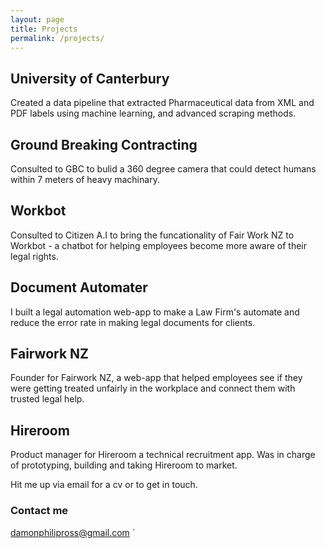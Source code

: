 ```yaml
---
layout: page
title: Projects
permalink: /projects/
---
```


## University of Canterbury

Created a data pipeline that extracted Pharmaceutical data from XML and PDF labels using machine learning, and advanced scraping methods.


## Ground Breaking Contracting

Consulted to GBC to bulid a 360 degree camera that could detect humans within 7 meters of heavy machinary.

## Workbot

Consulted to Citizen A.I to bring the funcationality of Fair Work NZ to Workbot - a chatbot for helping employees become
more aware of their legal rights.

## Document Automater

I built a legal automation web-app to make a Law Firm's automate and reduce the error rate in making legal documents for clients.


##  Fairwork NZ

Founder for Fairwork NZ, a web-app that helped employees see if they were getting treated unfairly in the
workplace and connect them with trusted legal help.

## Hireroom

Product manager for Hireroom a technical recruitment app. Was in charge of prototyping, building and taking Hireroom to market.


Hit me up via email for a cv or to get in touch.
### Contact me

[damonphilipross@gmail.com](mailto:damonphilipross@gmail.com)
`
